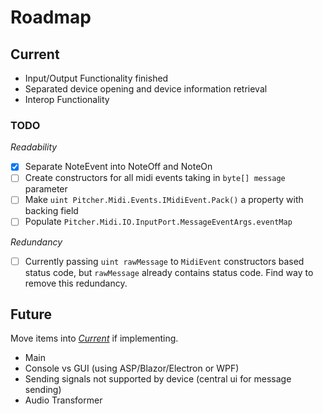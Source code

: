 # Roadmap

## Current 

- Input/Output Functionality finished
- Separated device opening and device information retrieval
- Interop Functionality

### TODO

*Readability*
- [x] Separate NoteEvent into NoteOff and NoteOn
- [ ] Create constructors for all midi events taking in `byte[] message` parameter
- [ ] Make `uint Pitcher.Midi.Events.IMidiEvent.Pack()` a property with backing field
- [ ] Populate `Pitcher.Midi.IO.InputPort.MessageEventArgs.eventMap`

*Redundancy*
- [ ] Currently passing `uint rawMessage` to `MidiEvent` constructors based status code, 
      but `rawMessage` already contains status code. Find way to remove this redundancy.

## Future

Move items into [*Current*](#Current) if implementing.

- Main
- Console vs GUI (using ASP/Blazor/Electron or WPF)
- Sending signals not supported by device (central ui for message sending)
- Audio Transformer